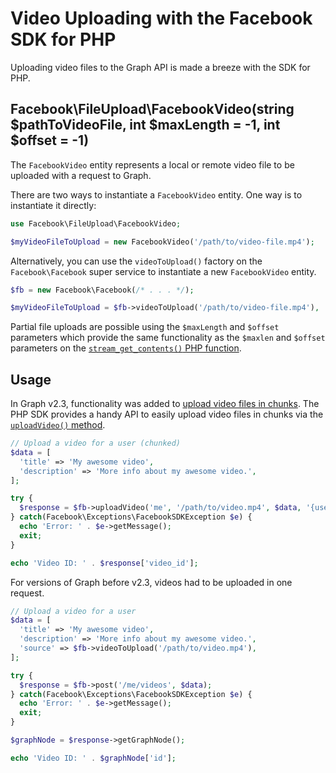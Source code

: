 # Video Uploading with the Facebook SDK for PHP

Uploading video files to the Graph API is made a breeze with the SDK for PHP.

## Facebook\FileUpload\FacebookVideo(string $pathToVideoFile, int $maxLength = -1, int $offset = -1)

The `FacebookVideo` entity represents a local or remote video file to be uploaded with a request to Graph.

There are two ways to instantiate a `FacebookVideo` entity. One way is to instantiate it directly:

```php
use Facebook\FileUpload\FacebookVideo;

$myVideoFileToUpload = new FacebookVideo('/path/to/video-file.mp4');
```

Alternatively, you can use the `videoToUpload()` factory on the `Facebook\Facebook` super service to instantiate a new `FacebookVideo` entity.

```php
$fb = new Facebook\Facebook(/* . . . */);

$myVideoFileToUpload = $fb->videoToUpload('/path/to/video-file.mp4'),
```

Partial file uploads are possible using the `$maxLength` and `$offset` parameters which provide the same functionality as the `$maxlen` and `$offset` parameters on the [`stream_get_contents()` PHP function](http://php.net/stream_get_contents).

## Usage

In Graph v2.3, functionality was added to [upload video files in chunks](https://developers.facebook.com/docs/graph-api/video-uploads#resumable). The PHP SDK provides a handy API to easily upload video files in chunks via the [`uploadVideo()` method](Facebook.md#uploadvideo).

```php
// Upload a video for a user (chunked)
$data = [
  'title' => 'My awesome video',
  'description' => 'More info about my awesome video.',
];

try {
  $response = $fb->uploadVideo('me', '/path/to/video.mp4', $data, '{user-access-token}');
} catch(Facebook\Exceptions\FacebookSDKException $e) {
  echo 'Error: ' . $e->getMessage();
  exit;
}

echo 'Video ID: ' . $response['video_id'];
```

For versions of Graph before v2.3, videos had to be uploaded in one request.

```php
// Upload a video for a user
$data = [
  'title' => 'My awesome video',
  'description' => 'More info about my awesome video.',
  'source' => $fb->videoToUpload('/path/to/video.mp4'),
];

try {
  $response = $fb->post('/me/videos', $data);
} catch(Facebook\Exceptions\FacebookSDKException $e) {
  echo 'Error: ' . $e->getMessage();
  exit;
}

$graphNode = $response->getGraphNode();

echo 'Video ID: ' . $graphNode['id'];
```
